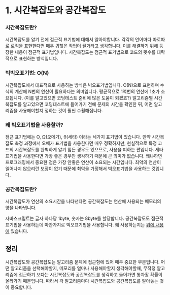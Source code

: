 # 1. 시간복잡도와 공간복잡도

### 시간복잡도란?

시간복잡도를 알기 전에 점근적 표기법에 대해서 알아야합니다. 각각의 언어마다 따로따로 로직을 표현한다면 매우 귀찮은 작업이 될거라고 생각합니다. 이를 해결하기 위해 등장한 내용이 점근적 표기법입니다. 시간복잡도는 점근적 표기법으로 코드의 횟수를 대략적으로 표현하는 방식입니다.

### 빅빅오표기법: O(N)

시간복잡도에서 대표적으로 사용하는 방식은 빅오표기법입니다. O(N)으로 표현하며 수식의 계산에 N번의 연산이 필요하다는 의미입니다. 평균적으로 1억번의 연산에 1초가 소요됩니다. (이를 알고있으면 코딩테스트 준비에 많은 도움이 되겠죠?) 알고리즘별 시간복잡도를 알고있으면 코딩테스트에 들어가기 전에 문제의 시간을 확인한 뒤, 어떤 알고리즘을 사용해야할지 정하는 것이 훨씬 수월해집니다.

### 왜 빅오표기법을 사용할까?

점근 표기법에는 O, Ω(오메가), θ(세타) 이라는 세가지 표기법이 있습니다. 만약 시간복잡도 측정 과정에서 오메가 표기법을 사용한다면 매우 정확하지만, 현실적으로 특정 코드의 시간복잡도를 완벽하게 알기 힘든 경우도 있으므로, 사용을 피하는 편입니다. 세타표기법을 사용한다면 가장 좋은 경우만 생각하기 때문에 큰 의미가 없습니다. 왜냐하면 프로그래밍에서 중요한 점은 가장 안좋은 연산이 소요되는 시간입니다. 최악의 연산이 일어나지 않으리란 보장이 없기 때문에 최악을 가정해서 빅오표기법을 사용하는 것입니다.

### 공간복잡도란?

시간복잡도가 연산의 소요시간을 나타낸다면 공간복잡도는 연산에 사용되는 메모리의 양을 나타냅니다.

자바스크립트는 글자 하나당 1byte, 숫자는 8byte를 할당합니다. 공간복잡도도 점근적 표기법을 사용하는데 마찬가지로 빅오표기법을 사용합니다. 왜 사용하는지는 [위에 내용에](https://www.notion.so/1-11e900be967b807eb240c325e4e2e5f9?pvs=21) 있습니다.

## 정리

시간복잡도와 공간복잡도는 알고리즘 문제에 접근함에 있어 매우 중요한 부분입니다. 어떤 알고리즘을 선택해야할지, 메모리를 얼마나 사용해야할지 생각해야할때, 무작정 알고리즘에 접근하기 보다는 시간복잡도와 공간복잡도를 생각하고 들어가면 통과활 확률이 올라가기 때문입니다. 따라서 각 알고리즘마다 시간복잡도와 공간복잡도를 알아놓는 것이 중요합니다.
